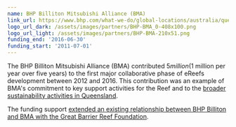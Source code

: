 ```yaml
---
name: BHP Billiton Mitsubishi Alliance (BMA)
link_url: https://www.bhp.com/what-we-do/global-locations/australia/queensland
logo_url_dark: /assets/images/partners/BHP-BMA_0-408x100.png
logo_url_light: /assets/images/partners/BHP-BMA-210x51.png
funding_end: '2016-06-30'
funding_start: '2011-07-01'
---
```

The BHP Billiton Mitsubishi Alliance (BMA) contributed $5 million ($1 million per year over five years) to the first major collaborative phase of eReefs development between 2012 and 2016. This contribution was an example of BMA's commitment to key support activities for the Reef and to the [broader sustainability activities in Queensland](https://www.bhp.com/-/media/bhp/documents/investors/reports/2014/bhpbillitonourcontribution2014.pdf).

The funding support [extended an existing relationship between BHP Billiton and BMA with the Great Barrier Reef Foundation](https://www.bhp.com/news/articles/2015/05/new-7-million-partnership-to-help-protect-great-barrier-reef).
